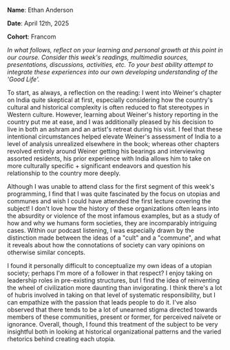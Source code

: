 **Name**: Ethan Anderson

**Date**: April 12th, 2025

**Cohort**: Francom

*In what follows, reflect on your learning and personal growth at this
point in our course. Consider this week's readings, multimedia sources,
presentations, discussions, activities, etc. To your best ability
attempt to integrate these experiences into our own developing
understanding of the 'Good Life'.*

To start, as always, a reflection on the reading: I went into Weiner's
chapter on India quite skeptical at first, especially considering how
the country's cultural and historical complexity is often reduced to
flat stereotypes in Western culture. However, learning about Weiner's
history reporting in the country put me at ease, and I was additionally
pleased by his decision to live in both an ashram and an artist's
retreat during his visit. I feel that these intentional circumstances
helped elevate Weiner's assessment of India to a level of analysis
unrealized elsewhere in the book; whereas other chapters revolved
entirely around Weiner getting his bearings and interviewing assorted
residents, his prior experience with India allows him to take on more
culturally specific + significant endeavors and question his
relationship to the country more deeply.

Although I was unable to attend class for the first segment of this
week's programming, I find that I was quite fascinated by the focus on
utopias and communes and wish I could have attended the first lecture
covering the subject! I don't love how the history of these
organizations often leans into the absurdity or violence of the most
infamous examples, but as a study of how and why we humans form
societies, they are incomparably intriguing cases. Within our podcast
listening, I was especially drawn by the distinction made between the
ideas of a "cult" and a "commune", and what it reveals about how the
connotations of society can vary opinions on otherwise similar concepts.

I found it personally difficult to conceptualize my own ideas of a
utopian society; perhaps I'm more of a follower in that respect? I enjoy
taking on leadership roles in pre-existing structures, but I find the
idea of reinventing the wheel of civilization more daunting than
invigorating. I think there's a lot of hubris involved in taking on that
level of systematic responsibility, but I can empathize with the passion
that leads people to do it. I've also observed that there tends to be a
lot of unearned stigma directed towards members of these communities,
present or former, for perceived naïvete or ignorance. Overall, though,
I found this treatment of the subject to be very insightful both in
looking at historical organizational patterns and the varied rhetorics
behind creating each utopia.
